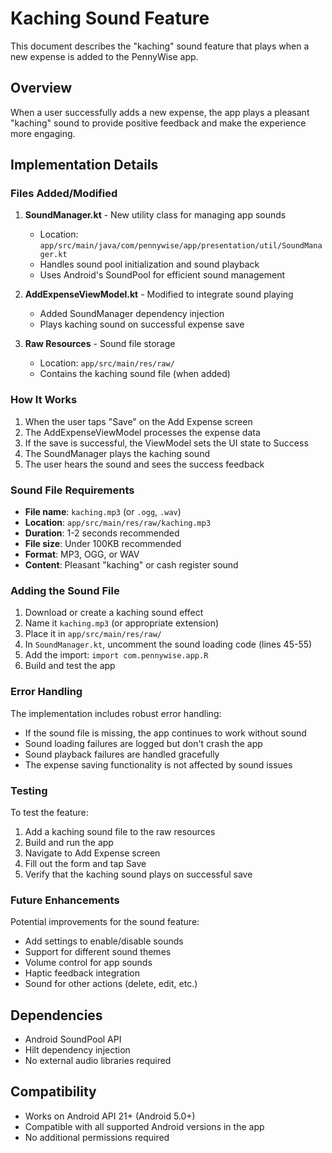 # Kaching Sound Feature

This document describes the "kaching" sound feature that plays when a new expense is added to the PennyWise app.

## Overview

When a user successfully adds a new expense, the app plays a pleasant "kaching" sound to provide positive feedback and make the experience more engaging.

## Implementation Details

### Files Added/Modified

1. **SoundManager.kt** - New utility class for managing app sounds
   - Location: `app/src/main/java/com/pennywise/app/presentation/util/SoundManager.kt`
   - Handles sound pool initialization and sound playback
   - Uses Android's SoundPool for efficient sound management

2. **AddExpenseViewModel.kt** - Modified to integrate sound playing
   - Added SoundManager dependency injection
   - Plays kaching sound on successful expense save

3. **Raw Resources** - Sound file storage
   - Location: `app/src/main/res/raw/`
   - Contains the kaching sound file (when added)

### How It Works

1. When the user taps "Save" on the Add Expense screen
2. The AddExpenseViewModel processes the expense data
3. If the save is successful, the ViewModel sets the UI state to Success
4. The SoundManager plays the kaching sound
5. The user hears the sound and sees the success feedback

### Sound File Requirements

- **File name**: `kaching.mp3` (or `.ogg`, `.wav`)
- **Location**: `app/src/main/res/raw/kaching.mp3`
- **Duration**: 1-2 seconds recommended
- **File size**: Under 100KB recommended
- **Format**: MP3, OGG, or WAV
- **Content**: Pleasant "kaching" or cash register sound

### Adding the Sound File

1. Download or create a kaching sound effect
2. Name it `kaching.mp3` (or appropriate extension)
3. Place it in `app/src/main/res/raw/`
4. In `SoundManager.kt`, uncomment the sound loading code (lines 45-55)
5. Add the import: `import com.pennywise.app.R`
6. Build and test the app

### Error Handling

The implementation includes robust error handling:

- If the sound file is missing, the app continues to work without sound
- Sound loading failures are logged but don't crash the app
- Sound playback failures are handled gracefully
- The expense saving functionality is not affected by sound issues

### Testing

To test the feature:

1. Add a kaching sound file to the raw resources
2. Build and run the app
3. Navigate to Add Expense screen
4. Fill out the form and tap Save
5. Verify that the kaching sound plays on successful save

### Future Enhancements

Potential improvements for the sound feature:

- Add settings to enable/disable sounds
- Support for different sound themes
- Volume control for app sounds
- Haptic feedback integration
- Sound for other actions (delete, edit, etc.)

## Dependencies

- Android SoundPool API
- Hilt dependency injection
- No external audio libraries required

## Compatibility

- Works on Android API 21+ (Android 5.0+)
- Compatible with all supported Android versions in the app
- No additional permissions required
